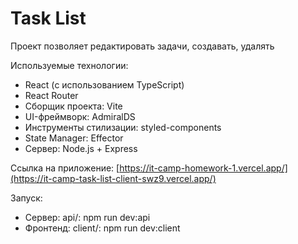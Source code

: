 # Task List
Проект позволяет редактировать задачи, создавать, удалять

Используемые технологии:
  * React (с использованием TypeScript)
  * React Router
  * Сборщик проекта: Vite
  * UI-фреймворк: AdmiralDS
  * Инструменты стилизации: styled-components
  * State Manager: Effector
  * Сервер: Node.js + Express

Ссылка на приложение: [https://it-camp-homework-1.vercel.app/](https://it-camp-task-list-client-swz9.vercel.app/)

Запуск:
* Сервер: api/: npm run dev:api
* Фронтенд: client/: npm run dev:client
